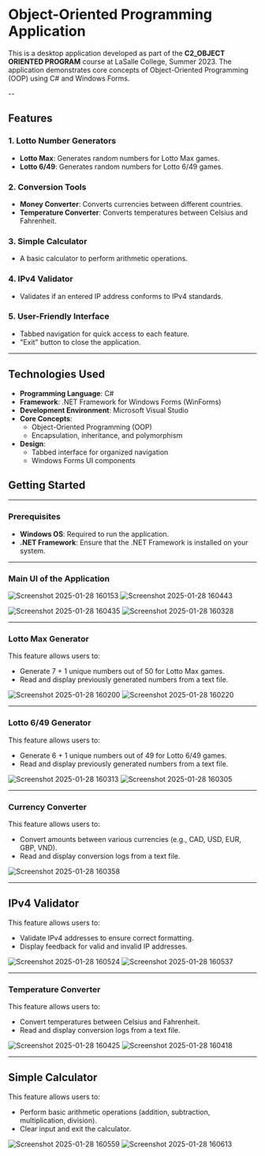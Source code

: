 # Object-Oriented Programming Application 

This is a desktop application developed as part of the **C2_OBJECT ORIENTED PROGRAM** course at LaSalle College, Summer 2023. The application demonstrates core concepts of Object-Oriented Programming (OOP) using C# and Windows Forms.

--
## Features

### 1. Lotto Number Generators
- **Lotto Max**: Generates random numbers for Lotto Max games.
- **Lotto 6/49**: Generates random numbers for Lotto 6/49 games.

### 2. Conversion Tools
- **Money Converter**: Converts currencies between different countries.
- **Temperature Converter**: Converts temperatures between Celsius and Fahrenheit.

### 3. Simple Calculator
- A basic calculator to perform arithmetic operations.

### 4. IPv4 Validator
- Validates if an entered IP address conforms to IPv4 standards.

### 5. User-Friendly Interface
- Tabbed navigation for quick access to each feature.
- "Exit" button to close the application.
---
## Technologies Used
- **Programming Language**: C#
- **Framework**: .NET Framework for Windows Forms (WinForms)
- **Development Environment**: Microsoft Visual Studio
- **Core Concepts**:
  - Object-Oriented Programming (OOP)
  - Encapsulation, inheritance, and polymorphism
- **Design**: 
  - Tabbed interface for organized navigation
  - Windows Forms UI components

## Getting Started
---
### Prerequisites
- **Windows OS**: Required to run the application.
- **.NET Framework**: Ensure that the .NET Framework is installed on your system.

---
### Main UI of the Application

![Screenshot 2025-01-28 160153](https://github.com/user-attachments/assets/420e2401-0cd6-47f7-ab41-ccf493940263) ![Screenshot 2025-01-28 160443](https://github.com/user-attachments/assets/ab1b7c55-0a23-4dd5-a693-585b78f1991b)

![Screenshot 2025-01-28 160435](https://github.com/user-attachments/assets/cd2b9d1d-2ab5-404e-9a78-a291c3819115) ![Screenshot 2025-01-28 160328](https://github.com/user-attachments/assets/5ef8725b-bc40-4356-afa5-f3d9e85da1ec)

---

### Lotto Max Generator
This feature allows users to:
- Generate 7 + 1 unique numbers out of 50 for Lotto Max games.
- Read and display previously generated numbers from a text file.

![Screenshot 2025-01-28 160200](https://github.com/user-attachments/assets/41f4396e-c33a-4234-b4ba-625b2c871c49) ![Screenshot 2025-01-28 160220](https://github.com/user-attachments/assets/7315a26c-2100-4c17-89f1-391bc4e5932f)

---

### Lotto 6/49 Generator
This feature allows users to:
- Generate 6 + 1 unique numbers out of 49 for Lotto 6/49 games.
- Read and display previously generated numbers from a text file.

![Screenshot 2025-01-28 160313](https://github.com/user-attachments/assets/fbf7085a-9f37-4f70-b22f-9b69ac147c11) ![Screenshot 2025-01-28 160305](https://github.com/user-attachments/assets/2d550064-f88a-4cbb-bc9a-35cde3f845f7)

---

### Currency Converter
This feature allows users to:
- Convert amounts between various currencies (e.g., CAD, USD, EUR, GBP, VND).
- Read and display conversion logs from a text file.

![Screenshot 2025-01-28 160358](https://github.com/user-attachments/assets/dfde9cdd-38c6-41ee-8745-107fcb41f595)

---
## IPv4 Validator
This feature allows users to:
- Validate IPv4 addresses to ensure correct formatting.
- Display feedback for valid and invalid IP addresses.

![Screenshot 2025-01-28 160524](https://github.com/user-attachments/assets/9d26e8f9-116a-4e64-bdf2-e2dd38664f4a)
![Screenshot 2025-01-28 160537](https://github.com/user-attachments/assets/c9c0d5af-6450-4290-bb0c-4523416fc647)

---

### Temperature Converter
This feature allows users to:
- Convert temperatures between Celsius and Fahrenheit.
- Read and display conversion logs from a text file.

![Screenshot 2025-01-28 160425](https://github.com/user-attachments/assets/dfc36ddd-364e-4dc6-a718-889b54bfb3d1)
![Screenshot 2025-01-28 160418](https://github.com/user-attachments/assets/3e0a4ad8-9cd0-4369-a4d6-074705792dd8)

--- 
## Simple Calculator
This feature allows users to:
- Perform basic arithmetic operations (addition, subtraction, multiplication, division).
- Clear input and exit the calculator.

![Screenshot 2025-01-28 160559](https://github.com/user-attachments/assets/104ef4bf-0629-43f0-a83b-647570391263)
![Screenshot 2025-01-28 160613](https://github.com/user-attachments/assets/74d0f949-2320-4176-8c3d-34f36f677e45)


